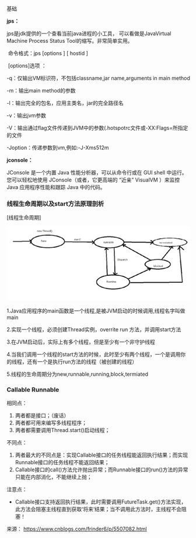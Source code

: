 基础

**jps：** 

  jps是jdk提供的一个查看当前java进程的小工具， 可以看做是JavaVirtual Machine Process Status Tool的缩写。非常简单实用。

​      命令格式：jps [options ] [ hostid ] 

​      [options]选项 ：

-q：仅输出VM标识符，不包括classname,jar name,arguments in main method 

-m：输出main method的参数 

-l：输出完全的包名，应用主类名，jar的完全路径名 

-v：输出jvm参数 

-V：输出通过flag文件传递到JVM中的参数(.hotspotrc文件或-XX:Flags=所指定的文件 

-Joption：传递参数到vm,例如:-J-Xms512m

**jconsole：**

JConsole 是一个内置 Java 性能分析器，可以从命令行或在 GUI shell 中运行。您可以轻松地使用 JConsole（或者，它更高端的 “近亲” VisualVM ）来监控 Java 应用程序性能和跟踪 Java 中的代码。

### 线程生命周期以及start方法原理剖析

[线程生命周期]

![img](./image/java-threads/123.png)

1.Java应用程序的main函数是一个线程,是被JVM启动的时候调用,线程名字叫做main

2.实现一个线程，必须创建Thread实例，overrite run 方法，并调用start方法

3.在JVM启动后，实际上有多个线程，但是至少有一个非守护线程

4.当我们调用一个线程的start方法的时候，此时至少有两个线程，一个是调用你的线程，还有一个是执行run方法的线程（被创建的线程）

5.线程的生命周期分为new,runnable,running,block,termiated

### Callable Runnable

相同点：

1. 两者都是接口；（废话）
2. 两者都可用来编写多线程程序；
3. 两者都需要调用Thread.start()启动线程；

 

不同点：

1. 两者最大的不同点是：实现Callable接口的任务线程能返回执行结果；而实现Runnable接口的任务线程不能返回结果；
2. Callable接口的call()方法允许抛出异常；而Runnable接口的run()方法的异常只能在内部消化，不能继续上抛；

 

注意点：

- Callable接口支持返回执行结果，此时需要调用FutureTask.get()方法实现，此方法会阻塞主线程直到获取‘将来’结果；当不调用此方法时，主线程不会阻塞！

来源： <https://www.cnblogs.com/frinder6/p/5507082.html>